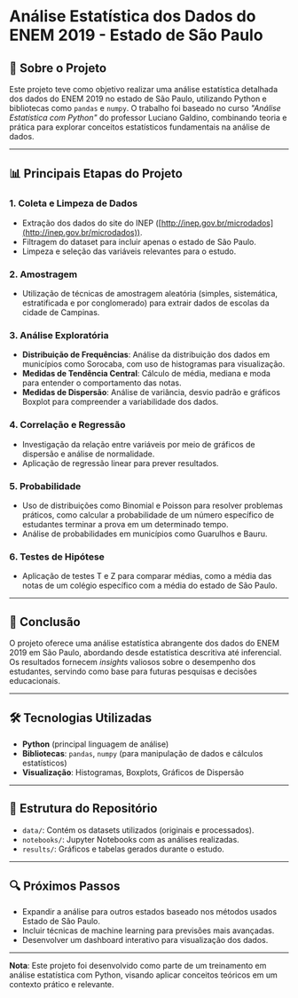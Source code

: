 # Análise Estatística dos Dados do ENEM 2019 - Estado de São Paulo

## 📌 Sobre o Projeto
Este projeto teve como objetivo realizar uma análise estatística detalhada dos dados do ENEM 2019 no estado de São Paulo, utilizando Python e bibliotecas como `pandas` e `numpy`. O trabalho foi baseado no curso *"Análise Estatística com Python"* do professor Luciano Galdino, combinando teoria e prática para explorar conceitos estatísticos fundamentais na análise de dados.

---

## 📊 Principais Etapas do Projeto

### 1. **Coleta e Limpeza de Dados**
   - Extração dos dados do site do INEP ([http://inep.gov.br/microdados](http://inep.gov.br/microdados)).
   - Filtragem do dataset para incluir apenas o estado de São Paulo.
   - Limpeza e seleção das variáveis relevantes para o estudo.

### 2. **Amostragem**
   - Utilização de técnicas de amostragem aleatória (simples, sistemática, estratificada e por conglomerado) para extrair dados de escolas da cidade de Campinas.

### 3. **Análise Exploratória**
   - **Distribuição de Frequências**: Análise da distribuição dos dados em municípios como Sorocaba, com uso de histogramas para visualização.
   - **Medidas de Tendência Central**: Cálculo de média, mediana e moda para entender o comportamento das notas.
   - **Medidas de Dispersão**: Análise de variância, desvio padrão e gráficos Boxplot para compreender a variabilidade dos dados.

### 4. **Correlação e Regressão**
   - Investigação da relação entre variáveis por meio de gráficos de dispersão e análise de normalidade.
   - Aplicação de regressão linear para prever resultados.

### 5. **Probabilidade**
   - Uso de distribuições como Binomial e Poisson para resolver problemas práticos, como calcular a probabilidade de um número específico de estudantes terminar a prova em um determinado tempo.
   - Análise de probabilidades em municípios como Guarulhos e Bauru.

### 6. **Testes de Hipótese**
   - Aplicação de testes T e Z para comparar médias, como a média das notas de um colégio específico com a média do estado de São Paulo.

---

## 📌 Conclusão
O projeto oferece uma análise estatística abrangente dos dados do ENEM 2019 em São Paulo, abordando desde estatística descritiva até inferencial. Os resultados fornecem *insights* valiosos sobre o desempenho dos estudantes, servindo como base para futuras pesquisas e decisões educacionais.

---

## 🛠️ Tecnologias Utilizadas
- **Python** (principal linguagem de análise)
- **Bibliotecas**: `pandas`, `numpy` (para manipulação de dados e cálculos estatísticos)
- **Visualização**: Histogramas, Boxplots, Gráficos de Dispersão

---

## 📂 Estrutura do Repositório
- `data/`: Contém os datasets utilizados (originais e processados).
- `notebooks/`: Jupyter Notebooks com as análises realizadas.
- `results/`: Gráficos e tabelas gerados durante o estudo.

---

## 🔍 Próximos Passos
- Expandir a análise para outros estados baseado nos métodos usados Estado de São Paulo.
- Incluir técnicas de machine learning para previsões mais avançadas.
- Desenvolver um dashboard interativo para visualização dos dados.

---

**Nota**: Este projeto foi desenvolvido como parte de um treinamento em análise estatística com Python, visando aplicar conceitos teóricos em um contexto prático e relevante.
